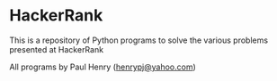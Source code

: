 # HackerRank
This is a repository of Python programs to solve the various problems presented at HackerRank

All programs by Paul Henry (henrypj@yahoo.com)
